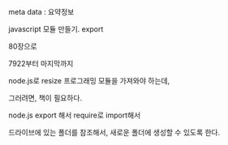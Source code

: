 meta data : 요약정보

javascript 모듈 만들기.  export

80장으로

7922부터 마지막까지




node.js로 resize 프로그래밍 모듈을 가져와야 하는데,

그러려면, 책이 필요하다.

node.js export 해서 require로 import해서

드라이브에 있는 폴더를 참조해서, 새로운 폴더에 생성할 수 있도록 한다.


